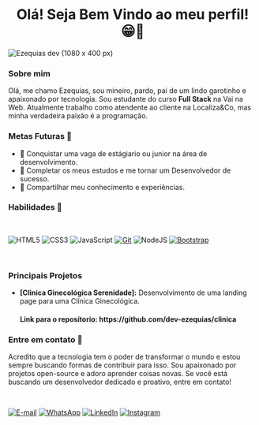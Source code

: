
<h1 align='center'> Olá! Seja Bem Vindo ao meu perfil! 😁👋</h1>

![Ezequias dev (1080 x 400 px)](https://github.com/user-attachments/assets/24a377b1-d80d-41ba-a244-03d9e50a1e7a)

 ### Sobre mim

<p>Olá, me chamo Ezequias, sou mineiro, pardo, pai de um lindo garotinho e apaixonado por tecnologia. Sou estudante do curso <strong>Full Stack</strong> na Vai na Web. Atualmente trabalho como atendente ao cliente na Localiza&Co, mas minha verdadeira paixão é a programação.</p>


### Metas Futuras 🎯

 * 🚀 Conquistar uma vaga de estágiario ou junior na área de desenvolvimento.
 * 🚀 Completar os meus estudos e me tornar um Desenvolvedor de sucesso.
 * 🚀 Compartilhar meu conhecimento e experiências.

 ### Habilidades 🔧

<br>

![HTML5](https://img.shields.io/badge/HTML-000?style=for-the-badge&logo=html5&logoColor=white)
![CSS3](https://img.shields.io/badge/CSS3-000?style=for-the-badge&logo=css3&logoColor=white)
![JavaScript](https://img.shields.io/badge/JavaScript-000?style=for-the-badge&logo=javascript&logoColor=white)
[![Git](https://img.shields.io/badge/Git-000?style=for-the-badge&logo=git&logoColor=white)](https://git-scm.com/doc)
![NodeJS](https://img.shields.io/badge/node.js-000?style=for-the-badge&logo=node.js&logoColor=white)
[![Bootstrap](https://img.shields.io/badge/bootstrap-000?style=for-the-badge&logo=bootstrap&logoColor=white)](https://getbootstrap.com/)

<br>

 ### Principais Projetos

* **[Clinica Ginecológica Serenidade]:** Desenvolvimento de uma landing page para uma Clínica Ginecológica. 

  <h4>Link para o reposítorio: https://github.com/dev-ezequias/clinica</h4>



### Entre em contato 📱

Acredito que a tecnologia tem o poder de transformar o mundo e estou sempre buscando formas de contribuir para isso. Sou apaixonado por projetos open-source e adoro aprender coisas novas. Se você está buscando um desenvolvedor dedicado e proativo, entre em contato!

<br>

[![E-mail](https://img.shields.io/badge/-Email-000?style=for-the-badge&logo=microsoft-outlook&logoColor=white)](mailto:ezequias.sccontato@icloud.com)
[![WhatsApp](https://img.shields.io/badge/-WhatsApp-000?style=for-the-badge&logo=WhatsApp&logoColor=white)](https://w.app/devezequias)
[![LinkedIn](https://img.shields.io/badge/-LinkedIn-000?style=for-the-badge&logo=linkedin&logoColor=white)](https://www.linkedin.com/in/dev-ezequias)
[![Instagram](https://img.shields.io/badge/-Instagram-000?style=for-the-badge&logo=instagram&logoColor=white)](https://www.instagram.com/quiasss/)



